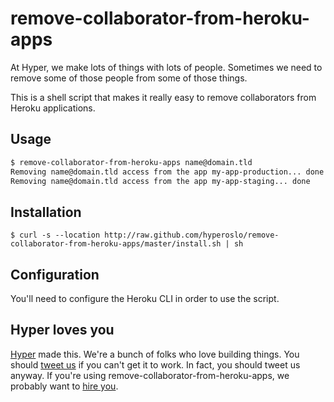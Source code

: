 # remove-collaborator-from-heroku-apps

At Hyper, we make lots of things with lots of people. Sometimes we need to
remove some of those people from some of those things.

This is a shell script that makes it really easy to remove collaborators from
Heroku applications.

## Usage

```sh
$ remove-collaborator-from-heroku-apps name@domain.tld
Removing name@domain.tld access from the app my-app-production... done
Removing name@domain.tld access from the app my-app-staging... done
```

## Installation

```
$ curl -s --location http://raw.github.com/hyperoslo/remove-collaborator-from-heroku-apps/master/install.sh | sh
```

## Configuration

You'll need to configure the Heroku CLI in order to use the script.

## Hyper loves you

[Hyper] made this. We're a bunch of folks who love building things. You should
[tweet us] if you can't get it to work. In fact, you should tweet us anyway.
If you're using remove-collaborator-from-heroku-apps, we probably want to
[hire you].

[Hyper]: https://github.com/hyperoslo
[tweet us]: http://twitter.com/hyperoslo
[hire you]: http://www.hyper.no/jobs/engineers
